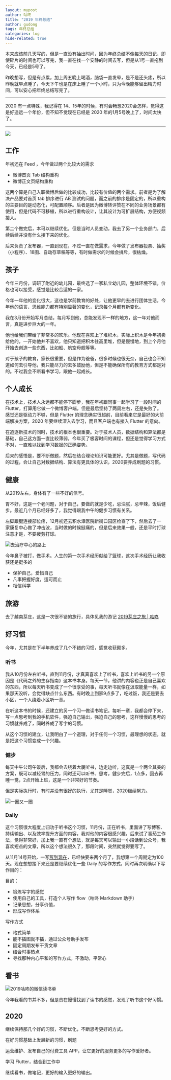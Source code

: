 ```yaml
---
layout: mypost
author: 咕咚
title: "2019 年终总结"
author: gudong
tags: 年终总结
categories: log 
hide-related: true
---
```


本来应该前几天写的，但是一直没有抽出时间，因为年终总结不像每天的日记，即使碎片的时间也可以写完，我一直在找一个安静的时间去写，但是从1号一直拖到今天，已经是5号了。

昨晚想写，但是有点累，加上周五晚上喝酒，脑袋一直发晕，是不是还头疼，所以昨晚就早点睡了，今天下午也是在床上睡了一个小时，只为今晚能够留出精力时间，可以安心把年终总结写完了。

---

2020 有一点特殊，我记得在 14、15年的时候，有时会畅想2020会怎样，觉得这是好遥远一个年份，但不知不觉现在已经是 2020 年的1月5号晚上了，时间太快了。

---

![](https://cdn.jsdelivr.net/gh/maoruibin/assets/pic/2020/952b8d6-7bb021cb-151-0.jpg)



## 工作

年初还在 Feed ，今年做过两个比较大的需求

* 微博首页 Tab 结构重构
* 微博正文页结构重构

这两个算是自己入职微博后做的比较成功，比较有价值的两个需求。前者是为了解决产品要对首页 tab 排序进行 AB 测试的问题，而之前的排序是固定的，所以重构的主要目的是动态化，可配置顺序。后者是因为微博转评赞在不同的业务场景都有使用，但是代码不可移植，所以进行重构设计，让其设计为可扩展结构，方便视频接入。

第二个做完后，本可以继续优化，但是当时人员变动，我去了另一个业务部门，后续后续并没有什么接下来的优化。

后来负责了发布器，一直到现在，不过一直在做需求，今年做了发布器投票、抽奖（小程序）、18图、自动存草稿等等，有时做需求的时候会排斥，很枯燥。

## 孩子

今年三月份，调研了附近的幼儿园，最终选了一家私立幼儿园，整体环境不错，价格也可以接受，感觉是比较合适的一家。

今年一年他的变化很大，这也是学前教育的好处，让他更早的去进行团体生活，今年他的语言、思维能力都有特别显著的变化，记录每个月都有新变化。

我在3月份开始写月总结，每月写到他，总能发现不一样的地方，这一年对他而言，真是进步巨大的一年。

他也给我们带给了非常多的欢乐。他现在喜欢上了堆积木，实际上积木是今年初卖给他的，一开始他并不喜欢，他只知道把积木往高里堆，但是慢慢地，到上个月他开始去创造一些东西，比如船、航空母舰等等。

对于孩子的教育，家长很重要，但是作为爸爸，很多时候也很无奈，自己也会不知道如何去引导他，我只能尽力的去多鼓励他，但是不能确保所有的教育方式都是对的。不过我会不断看书学习，跟他一起成长。

## 个人成长

在技术上，技术人永远都不能停下脚步，我在年初跟同事一起学习了一段时间的 Flutter，打算用它做一个微博客户端，但是最后坚持了两周左右，还是失败了。感觉还是驱动力不够，但是 Flutter 的理念确实很超前，目前看来它是最好的大前端解决方案，2020 年要继续深入去学习，而且客户端也有接入 Flutter 的意向。

在追逐新技术的同时，技术的根本也很重要。对于技术人员，数据结构和算法都是基础，自己这方面一直比较薄弱，今年买了极客时间的课程，但还是觉得学习方式不对，一直难以找到学习数据的正确姿势。

后来的感悟是，要不断做题，然后在结合理论知识可能更好。尤其是做题，写代码的过程，会让自己对数据结构、算法有更具体的认识，2020要养成刷题的习惯。

## 健康

从2019左右，身体有了一些不好的信号。

胃不好，这是一个老问题，对于自己，要做的就是少吃，忌油腻，忌辛辣，饭后健步。最近几个月已经好多了，我觉得跟我中午的健步习惯有关系。

左脚跟腱连接部位疼，12月初还去积水潭医院新街口园区检查了下，然后去了一家康复中心做了冲击波，当时做的时候挺痛的，但是后来效果一般，还是平时打球注意才是，不要疲劳打球。

![去治疗中心的路上](https://cdn.jsdelivr.net/gh/maoruibin/assets/pic/2020/952b8d6-4500eacf-155-0.jpg)

今年鼻子被打，做手术。人生的第一次手术经历献给了篮球，这次手术经历让我收获还是挺多的

* 保护自己，爱惜自己
* 凡事把握好度，适可而止
* 相信科学

## 旅游

去了越南芽庄，这是一次很不错的旅行，具体见我的游记 [2019芽庄之旅 \| 咕咚](https://gudong.site/2019/11/13/yazhuang-record.html)

## 好习惯

今年，尤其是在下半年养成了几个不错的习惯，感觉收获颇多。

### 听书

我从10月份左右听书，直到11月份，才真真喜欢上了听书，喜欢上听书的另一个原因是《代码之外的生存指南》这本书本身。每天一节，他讲的内容也正是自己喜欢的东西，所以每天听书变成了一个很享受的事，每天听书就像在汲取能量一样，如果那天没听，会觉得缺点什么东西。有时晚上到家9点多了，吃过饭，我还是要去小区，一个人绕着小区听一章。

在听这本书的时候，还建立的另一个习—做读书笔记。每听一章，我都会停下来，写一点思考到我的手机软件，强迫自己输出，强迫自己的思考，这样慢慢的思考的习惯就养成了，同时养成了写字的习惯。

从这个习惯的建立，让我明白了一个道理，对于任何一个习惯，最理想的状态，就是把这个习惯变成一个兴趣。

### 健步

每天中午公司午饭后，我都会去绕着大厦听书，边走边听，这真是一个两全其美的方案，既可以减轻胃的压力，同时还可以听书、思考，健步完后，1点多，回去再睡一觉，2点开始上班，这是一个非常好的节奏。

但是实际执行时，有时并没有很好的执行，尤其是睡觉，2020继续努力。

![一圈又一圈](https://cdn.jsdelivr.net/gh/maoruibin/assets/pic/2020/952b8d6-9add063-151-0.jpg)

### Daily

这个习惯很大程度上归功于听书这个习惯，11月份，正在听书，里面讲了写博客、持续输出、以及效率提升方面的内容，我对他的内容很感兴趣，后来试了番茄工作法，觉得非常好，加上我一直有个想法，就是每天可以输出一小段话到公众号，我喜欢短点的文章，所以这个想法很久了，那段时间，突然就觉得要写了。

从11月14号开始，一写[写到现在](https://gudong.site/daily)，已经快要来两个月了，我想第一个周期定为100天。现在想想接下来还是要继续优化一些 Daily 的写作方式，同时再次明确以下写作目的：

目的：

* 锻炼写字的感觉
* 使用自己的工具，打造个人写作 flow（咕咚 Markdown 助手）
* 记录思想，分享价值，
* 形成写作体系

写作方式

* 格式简单
* 能不插图就不插，通过公众号助手发布
* 固定周期发布干货文章
* 结合时事热点
* 寻找那种内心平和的写作方式，不激动，平常心

## 看书

![2019咕咚的微信读书单](https://cdn.jsdelivr.net/gh/maoruibin/assets/pic/2020/952b8d6-71a01935-153-0.jpg)

今年我看的书并不多，但是贵在慢慢找到了读书的感觉，发现了听书这个好习惯。

## 2020

继续保持那几个好的习惯，不断优化，不断思考更好的方式。

在好习惯基础上发展新的习惯，刷题

运营维护、发布自己的付费工具 APP，让它更好的服务更多的写作爱好者。

学习 Flutter，结合到工作中

继续看书，做笔记，更好的输入更好的输出。